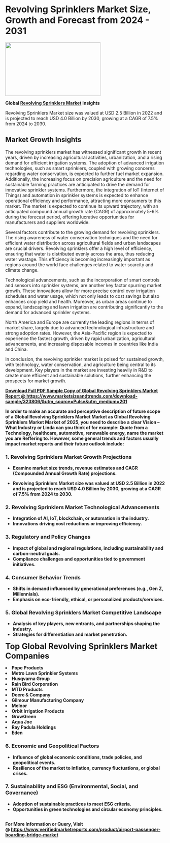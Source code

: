 <H1>Revolving Sprinklers Market Size, Growth and Forecast from 2024 - 2031</H1><img class="aligncenter size-medium wp-image-584254" src="https://thirdeyenews.in/wp-content/uploads/2024/09/Global-Market-Research-300x168.jpeg" alt="" width="300" height="168" /><p><strong>Global&nbsp;<a href="https://www.marketsizeandtrends.com/download-sample/323806/&amp;utm_source=Pulse&amp;utm_medium=201">Revolving Sprinklers Market</a> Insights</strong></p><p>Revolving Sprinklers Market size was valued at USD 2.5 Billion in 2022 and is projected to reach USD 4.0 Billion by 2030, growing at a CAGR of 7.5% from 2024 to 2030.</p><p><h2>Market Growth Insights</h2> <p>The revolving sprinklers market has witnessed significant growth in recent years, driven by increasing agricultural activities, urbanization, and a rising demand for efficient irrigation systems. The adoption of advanced irrigation technologies, such as smart sprinklers, coupled with growing concerns regarding water conservation, is expected to further fuel market expansion. Additionally, the increasing focus on precision agriculture and the need for sustainable farming practices are anticipated to drive the demand for innovative sprinkler systems. Furthermore, the integration of IoT (Internet of Things) and automation in sprinkler systems is expected to enhance operational efficiency and performance, attracting more consumers to this market. The market is expected to continue its upward trajectory, with an anticipated compound annual growth rate (CAGR) of approximately 5-6% during the forecast period, offering lucrative opportunities for manufacturers and suppliers worldwide.</p> <p><strong><a href="#"></a></strong></p> <p>Several factors contribute to the growing demand for revolving sprinklers. The rising awareness of water conservation techniques and the need for efficient water distribution across agricultural fields and urban landscapes are crucial drivers. Revolving sprinklers offer a high level of efficiency, ensuring that water is distributed evenly across the area, thus reducing water wastage. This efficiency is becoming increasingly important as regions around the world face challenges related to water scarcity and climate change.</p> <p>Technological advancements, such as the incorporation of smart controls and sensors into sprinkler systems, are another key factor spurring market growth. These innovations allow for more precise control over irrigation schedules and water usage, which not only leads to cost savings but also enhances crop yield and health. Moreover, as urban areas continue to expand, landscaping and lawn irrigation are contributing significantly to the demand for advanced sprinkler systems.</p> <p>North America and Europe are currently the leading regions in terms of market share, largely due to advanced technological infrastructure and strong adoption rates. However, the Asia-Pacific region is expected to experience the fastest growth, driven by rapid urbanization, agricultural advancements, and increasing disposable incomes in countries like India and China.</p> <p>In conclusion, the revolving sprinkler market is poised for sustained growth, with technology, water conservation, and agriculture being central to its development. Key players in the market are investing heavily in R&D to create more efficient and sustainable solutions, further enhancing the prospects for market growth.</p> <p><strong><a href="#"></p><p><span class=""><strong>Download Full PDF Sample Copy of Global Revolving Sprinklers Market Report</strong> @ <a href="https://www.marketsizeandtrends.com/download-sample/323806/&amp;utm_source=Pulse&amp;utm_medium=201" target="_blank">https://www.marketsizeandtrends.com/download-sample/323806/&amp;utm_source=Pulse&amp;utm_medium=201</a></span></p><p>In order to make an accurate and perceptive description of future scope of a Global&nbsp;Revolving Sprinklers Market Market as Global&nbsp;Revolving Sprinklers Market Market of 2025, you need to describe a clear Vision &ndash; What Industry or Linda can you think of for example: Quote from a Technology, healthcare, automotive, renewable energy, name the market you are Reffering to. However, some general trends and factors usually impact market reports and their future outlook include:</p><h3>1.&nbsp;<strong>Revolving Sprinklers Market Growth Projections</strong></h3><ul><li>Examine market size trends, revenue estimates and CAGR (Compounded Annual Growth Rate) projections.</li><li><p>Revolving Sprinklers Market size was valued at USD 2.5 Billion in 2022 and is projected to reach USD 4.0 Billion by 2030, growing at a CAGR of 7.5% from 2024 to 2030.</p></li></ul><h3>2.&nbsp;<strong>Revolving Sprinklers Market Technological Advancements</strong></h3><ul><li>Integration of AI, IoT, blockchain, or automation in the industry.</li><li>Innovations driving cost reductions or improving efficiency.</li></ul><h3>3.&nbsp;<strong>Regulatory and Policy Changes</strong></h3><ul><li>Impact of global and regional regulations, including sustainability and carbon-neutral goals.</li><li>Compliance challenges and opportunities tied to government initiatives.</li></ul><h3>4.&nbsp;<strong>Consumer Behavior Trends</strong></h3><ul><li>Shifts in demand influenced by generational preferences (e.g., Gen Z, Millennials).</li><li>Emphasis on eco-friendly, ethical, or personalized products/services.</li></ul><h3>5.&nbsp;<strong>Global Revolving Sprinklers Market Competitive Landscape</strong></h3><ul><li>Analysis of key players, new entrants, and partnerships shaping the industry.</li><li>Strategies for differentiation and market penetration.</li></ul><p data-pm-slice="1 1 []"><span style="color: inherit; font-family: inherit; font-size: 25px;">Top Global Revolving Sprinklers Market Companies</span></p><div class="" data-test-id=""><p><li>Pope Products</li><li> Metro Lawn Sprinkler Systems</li><li> Husqvarna Group</li><li> Rain Bird Corporation</li><li> MTD Products</li><li> Deere & Company</li><li> Gilmour Manufacturing Company</li><li> Melnor</li><li> Orbit Irrigation Products</li><li> GrowGreen</li><li> Aqua Joe</li><li> Ray Padula Holdings</li><li> Eden</li></p></div><h3>6.&nbsp;<strong>Economic and Geopolitical Factors</strong></h3><ul><li>Influence of global economic conditions, trade policies, and geopolitical events.</li><li>Resilience of the market to inflation, currency fluctuations, or global crises.</li></ul><h3>7.&nbsp;<strong>Sustainability and ESG (Environmental, Social, and Governance)</strong></h3><ul><li>Adoption of sustainable practices to meet ESG criteria.</li><li>Opportunities in green technologies and circular economy principles.</li></ul><h2><strong style="font-size: 14px;">For More Information or Query, Visit @&nbsp;</strong><a style="background-color: #ffffff; font-size: 14px;" href="https://www.marketsizeandtrends.com/report/revolving-sprinklers-market/" target="_blank">https://www.verifiedmarketreports.com/product/airport-passenger-boarding-bridge-market</a></h2>